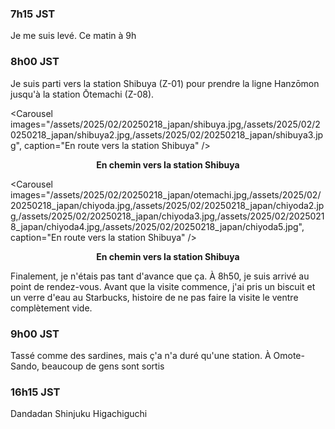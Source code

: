 ### 7h15 JST
Je me suis levé. Ce matin à 9h

### 8h00 JST
Je suis parti vers la station Shibuya (Z-01) pour prendre la ligne Hanzōmon jusqu'à la station Ōtemachi (Z-08).

<Carousel
    images="/assets/2025/02/20250218_japan/shibuya.jpg,/assets/2025/02/20250218_japan/shibuya2.jpg,/assets/2025/02/20250218_japan/shibuya3.jpg",
    caption="En route vers la station Shibuya"
/>
<p align="center"><b>En chemin vers la station Shibuya</b></p>

<Carousel
    images="/assets/2025/02/20250218_japan/otemachi.jpg,/assets/2025/02/20250218_japan/chiyoda.jpg,/assets/2025/02/20250218_japan/chiyoda2.jpg,/assets/2025/02/20250218_japan/chiyoda3.jpg,/assets/2025/02/20250218_japan/chiyoda4.jpg,/assets/2025/02/20250218_japan/chiyoda5.jpg",
    caption="En route vers la station Shibuya"
/>
<p align="center"><b>En chemin vers la station Shibuya</b></p>

Finalement, je n'étais pas tant d'avance que ça. À 8h50, je suis arrivé au point de rendez-vous. Avant que la visite commence, j'ai pris un biscuit et un verre d'eau au Starbucks, histoire de ne pas faire la visite le ventre complètement vide.

### 9h00 JST

Tassé comme des sardines, mais ç'a n'a duré qu'une station. À Omote-Sando, beaucoup de gens sont sortis

### 16h15 JST

Dandadan Shinjuku Higachiguchi
